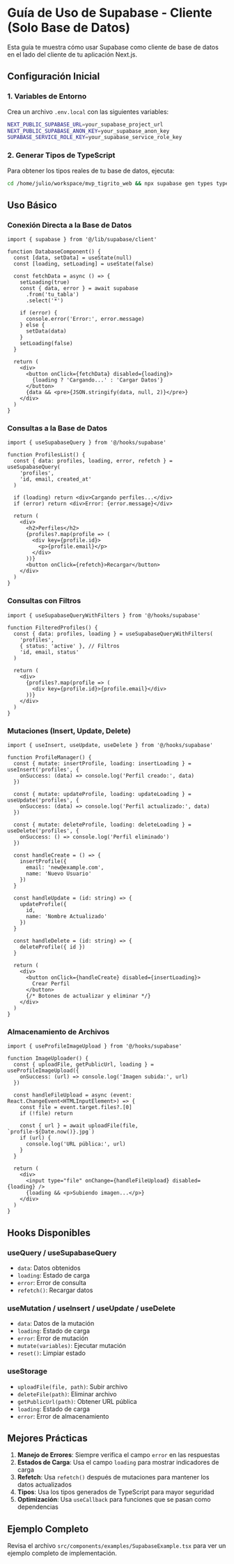 # Guía de Uso de Supabase - Cliente (Solo Base de Datos)

Esta guía te muestra cómo usar Supabase como cliente de base de datos en el lado del cliente de tu aplicación Next.js.

## Configuración Inicial

### 1. Variables de Entorno

Crea un archivo `.env.local` con las siguientes variables:

```bash
NEXT_PUBLIC_SUPABASE_URL=your_supabase_project_url
NEXT_PUBLIC_SUPABASE_ANON_KEY=your_supabase_anon_key
SUPABASE_SERVICE_ROLE_KEY=your_supabase_service_role_key
```

### 2. Generar Tipos de TypeScript

Para obtener los tipos reales de tu base de datos, ejecuta:

```bash
cd /home/julio/workspace/mvp_tigrito_web && npx supabase gen types typescript --project-id YOUR_PROJECT_ID > src/lib/supabase/database.types.ts
```

## Uso Básico

### Conexión Directa a la Base de Datos

```tsx
import { supabase } from '@/lib/supabase/client'

function DatabaseComponent() {
  const [data, setData] = useState(null)
  const [loading, setLoading] = useState(false)

  const fetchData = async () => {
    setLoading(true)
    const { data, error } = await supabase
      .from('tu_tabla')
      .select('*')
    
    if (error) {
      console.error('Error:', error.message)
    } else {
      setData(data)
    }
    setLoading(false)
  }

  return (
    <div>
      <button onClick={fetchData} disabled={loading}>
        {loading ? 'Cargando...' : 'Cargar Datos'}
      </button>
      {data && <pre>{JSON.stringify(data, null, 2)}</pre>}
    </div>
  )
}
```

### Consultas a la Base de Datos

```tsx
import { useSupabaseQuery } from '@/hooks/supabase'

function ProfilesList() {
  const { data: profiles, loading, error, refetch } = useSupabaseQuery(
    'profiles',
    'id, email, created_at'
  )

  if (loading) return <div>Cargando perfiles...</div>
  if (error) return <div>Error: {error.message}</div>

  return (
    <div>
      <h2>Perfiles</h2>
      {profiles?.map(profile => (
        <div key={profile.id}>
          <p>{profile.email}</p>
        </div>
      ))}
      <button onClick={refetch}>Recargar</button>
    </div>
  )
}
```

### Consultas con Filtros

```tsx
import { useSupabaseQueryWithFilters } from '@/hooks/supabase'

function FilteredProfiles() {
  const { data: profiles, loading } = useSupabaseQueryWithFilters(
    'profiles',
    { status: 'active' }, // Filtros
    'id, email, status'
  )

  return (
    <div>
      {profiles?.map(profile => (
        <div key={profile.id}>{profile.email}</div>
      ))}
    </div>
  )
}
```

### Mutaciones (Insert, Update, Delete)

```tsx
import { useInsert, useUpdate, useDelete } from '@/hooks/supabase'

function ProfileManager() {
  const { mutate: insertProfile, loading: insertLoading } = useInsert('profiles', {
    onSuccess: (data) => console.log('Perfil creado:', data)
  })

  const { mutate: updateProfile, loading: updateLoading } = useUpdate('profiles', {
    onSuccess: (data) => console.log('Perfil actualizado:', data)
  })

  const { mutate: deleteProfile, loading: deleteLoading } = useDelete('profiles', {
    onSuccess: () => console.log('Perfil eliminado')
  })

  const handleCreate = () => {
    insertProfile({
      email: 'new@example.com',
      name: 'Nuevo Usuario'
    })
  }

  const handleUpdate = (id: string) => {
    updateProfile({
      id,
      name: 'Nombre Actualizado'
    })
  }

  const handleDelete = (id: string) => {
    deleteProfile({ id })
  }

  return (
    <div>
      <button onClick={handleCreate} disabled={insertLoading}>
        Crear Perfil
      </button>
      {/* Botones de actualizar y eliminar */}
    </div>
  )
}
```

### Almacenamiento de Archivos

```tsx
import { useProfileImageUpload } from '@/hooks/supabase'

function ImageUploader() {
  const { uploadFile, getPublicUrl, loading } = useProfileImageUpload({
    onSuccess: (url) => console.log('Imagen subida:', url)
  })

  const handleFileUpload = async (event: React.ChangeEvent<HTMLInputElement>) => {
    const file = event.target.files?.[0]
    if (!file) return

    const { url } = await uploadFile(file, `profile-${Date.now()}.jpg`)
    if (url) {
      console.log('URL pública:', url)
    }
  }

  return (
    <div>
      <input type="file" onChange={handleFileUpload} disabled={loading} />
      {loading && <p>Subiendo imagen...</p>}
    </div>
  )
}
```

## Hooks Disponibles

### useQuery / useSupabaseQuery
- `data`: Datos obtenidos
- `loading`: Estado de carga
- `error`: Error de consulta
- `refetch()`: Recargar datos

### useMutation / useInsert / useUpdate / useDelete
- `data`: Datos de la mutación
- `loading`: Estado de carga
- `error`: Error de mutación
- `mutate(variables)`: Ejecutar mutación
- `reset()`: Limpiar estado

### useStorage
- `uploadFile(file, path)`: Subir archivo
- `deleteFile(path)`: Eliminar archivo
- `getPublicUrl(path)`: Obtener URL pública
- `loading`: Estado de carga
- `error`: Error de almacenamiento

## Mejores Prácticas

1. **Manejo de Errores**: Siempre verifica el campo `error` en las respuestas
2. **Estados de Carga**: Usa el campo `loading` para mostrar indicadores de carga
3. **Refetch**: Usa `refetch()` después de mutaciones para mantener los datos actualizados
4. **Tipos**: Usa los tipos generados de TypeScript para mayor seguridad
5. **Optimización**: Usa `useCallback` para funciones que se pasan como dependencias

## Ejemplo Completo

Revisa el archivo `src/components/examples/SupabaseExample.tsx` para ver un ejemplo completo de implementación.

